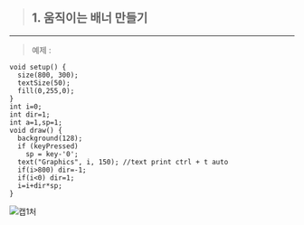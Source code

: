 > ## 1. 움직이는 배너 만들기

* * * 
> 예제 : 
```processing
void setup() {
  size(800, 300);
  textSize(50);
  fill(0,255,0);
}
int i=0;
int dir=1;
int a=1,sp=1;
void draw() {
  background(128);
  if (keyPressed)
    sp = key-'0';
  text("Graphics", i, 150); //text print ctrl + t auto
  if(i>800) dir=-1;
  if(i<0) dir=1;
  i=i+dir*sp;
}

```

![캡1처](https://user-images.githubusercontent.com/50895677/77837236-d37bca00-71a1-11ea-9391-1415fea446ad.PNG)

